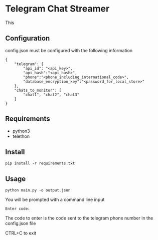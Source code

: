 # Telegram Chat Streamer

This 

## Configuration
config.json must be configured with the following information
```
{
    "telegram": {
        "api_id": "<api_key>",
        "api_hash":"<api_hash>",
        "phone":"<phone_including_international_code>", 
        "database_encryption_key":"<password_for_local_store>"
    },
    "chats_to_monitor": [
        "chat1", "chat2", "chat3"
    ]
}
```

## Requirements
- python3
- telethon

## Install
`pip install -r requirements.txt`

## Usage
`python main.py -o output.json`

You will be prompted with a command line input
```
Enter code:
```
The code to enter is the code sent to the telegram phone number in the config.json file

CTRL+C to exit